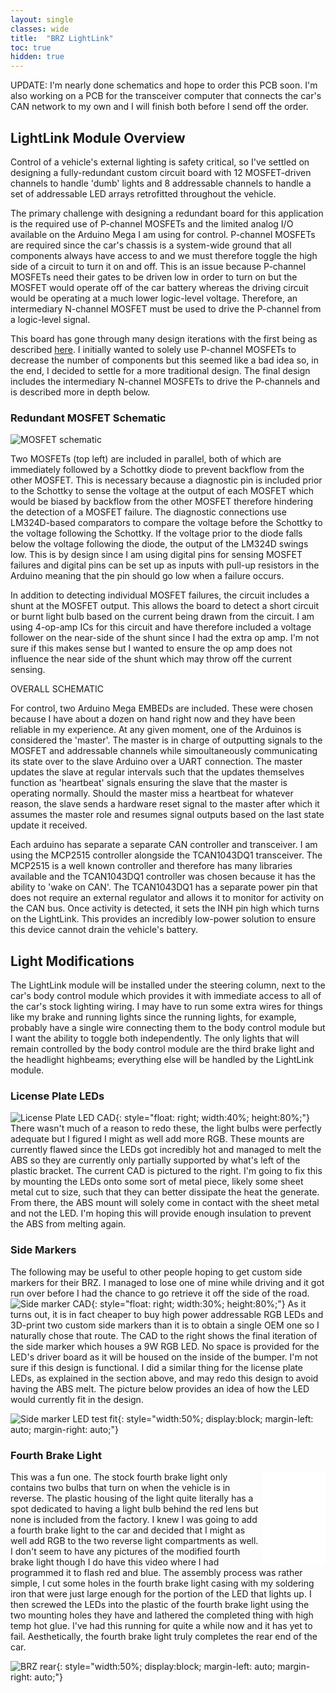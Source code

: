 ```yaml
---
layout: single
classes: wide
title:  "BRZ LightLink"
toc: true
hidden: true
---
```


UPDATE: I'm nearly done schematics and hope to order this PCB soon. I'm also working on a PCB for the transceiver computer that connects the car's CAN network to my own and I will finish both before I send off the order.

## LightLink Module Overview

Control of a vehicle's external lighting is safety critical, so I've settled on designing a fully-redundant custom circuit board with 12 MOSFET-driven channels to handle 'dumb' lights and 8 addressable channels to handle a set of addressable LED arrays retrofitted throughout the vehicle. 

The primary challenge with designing a redundant board for this application is the required use of P-channel MOSFETs and the limited analog I/O available on the Arduino Mega I am using for control. P-channel MOSFETs are required since the car's chassis is a system-wide ground that all components always have access to and we must therefore toggle the high side of a circuit to turn it on and off. This is an issue because P-channel MOSFETs need their gates to be driven low in order to turn on but the MOSFET would operate off of the car battery whereas the driving circuit would be operating at a much lower logic-level voltage. Therefore, an intermediary N-channel MOSFET must be used to drive the P-channel from a logic-level signal. 

This board has gone through many design iterations with the first being as described [here](https://circuitjournal.com/how-to-use-a-p-channel-mosfet-with-an-arduino). I initially wanted to solely use P-channel MOSFETs to decrease the number of components but this seemed like a bad idea so, in the end, I decided to settle for a more traditional design. The final design includes the intermediary N-channel MOSFETs to drive the P-channels and is described more in depth below.

### Redundant MOSFET Schematic

![MOSFET schematic](/assets/img/brz/mosfet_schematic.PNG)

Two MOSFETs (top left) are included in parallel, both of which are immediately followed by a Schottky diode to prevent backflow from the other MOSFET. This is necessary because a diagnostic pin is included prior to the Schottky to sense the voltage at the output of each MOSFET which would be biased by backflow from the other MOSFET therefore hindering the detection of a MOSFET failure. The diagnostic connections use LM324D-based comparators to compare the voltage before the Schottky to the voltage following the Schottky. If the voltage prior to the diode falls below the voltage following the diode, the output of the LM324D swings low. This is by design since I am using digital pins for sensing MOSFET failures and digital pins can be set up as inputs with pull-up resistors in the Arduino meaning that the pin should go low when a failure occurs.

In addition to detecting individual MOSFET failures, the circuit includes a shunt at the MOSFET output. This allows the board to detect a short circuit or burnt light bulb based on the current being drawn from the circuit. I am using 4-op-amp ICs for this circuit and have therefore included a voltage follower on the near-side of the shunt since I had the extra op amp. I'm not sure if this makes sense but I wanted to ensure the op amp does not influence the near side of the shunt which may throw off the current sensing. 

OVERALL SCHEMATIC

For control, two Arduino Mega EMBEDs are included. These were chosen because I have about a dozen on hand right now and they have been reliable in my experience. At any given moment, one of the Arduinos is considered the 'master'. The master is in charge of outputting signals to the MOSFET and addressable channels while simoultaneously communicating its state over to the slave Arduino over a UART connection. The master updates the slave at regular intervals such that the updates themselves function as 'heartbeat' signals ensuring the slave that the master is operating normally. Should the master miss a heartbeat for whatever reason, the slave sends a hardware reset signal to the master after which it assumes the master role and resumes signal outputs based on the last state update it received. 

Each arduino has separate a separate CAN controller and transceiver. I am using the MCP2515 controller alongside the TCAN1043DQ1 transceiver. The MCP2515 is a well known controller and therefore has many libraries available and the TCAN1043DQ1 controller was chosen because it has the ability to 'wake on CAN'. The TCAN1043DQ1 has a separate power pin that does not require an external regulator and allows it to monitor for activity on the CAN bus. Once activity is detected, it sets the INH pin high which turns on the LightLink. This provides an incredibly low-power solution to ensure this device cannot drain the vehicle's battery.

## Light Modifications

The LightLink module will be installed under the steering column, next to the car's body control module which provides it with immediate access to all of the car's stock lighting wiring. I may have to run some extra wires for things like my brake and running lights since the running lights, for example, probably have a single wire connecting them to the body control module but I want the ability to toggle both independently. The only lights that will remain controlled by the body control module are the third brake light and the headlight highbeams; everything else will be handled by the LightLink module.

### License Plate LEDs

![License Plate LED CAD](/assets/img/brz/license_plate_LED_CAD.png){: style="float: right; width:40%; height:80%;"}
There wasn't much of a reason to redo these, the light bulbs were perfectly adequate but I figured I might as well add more RGB. These mounts are currently flawed since the LEDs got incredibly hot and managed to melt the ABS so they are currently only partially supported by what's left of the plastic bracket. The current CAD is pictured to the right. I'm going to fix this by mounting the LEDs onto some sort of metal piece, likely some sheet metal cut to size, such that they can better dissipate the heat the generate. From there, the ABS mount will solely come in contact with the sheet metal and not the LED. I'm hoping this will provide enough insulation to prevent the ABS from melting again.

### Side Markers

The following may be useful to other people hoping to get custom side markers for their BRZ. I managed to lose one of mine while driving and it got run over before I had the chance to go retrieve it off the side of the road.
![Side marker CAD](/assets/img/brz/side_marker_CAD.png){: style="float: right; width:30%; height:80%;"}
As it turns out, it is in fact cheaper to buy high power addressable RGB LEDs and 3D-print two custom side markers than it is to obtain a single OEM one so I naturally chose that route. The CAD to the right shows the final iteration of the side marker which houses a 9W RGB LED. No space is provided for the LED's driver board as it will be housed on the inside of the bumper. I'm not sure if this design is functional. I did a similar thing for the license plate LEDs, as explained in the section above, and may redo this design to avoid having the ABS melt. The picture below provides an idea of how the LED would currently fit in the design.

![Side marker LED test fit](/assets/img/brz/side_marker_LED_test_fit.jpg){: style="width:50%; display:block; margin-left: auto; margin-right: auto;"}

### Fourth Brake Light

<iframe style="float: right; width:20%;" src="/assets/img/brz/fourth_brake_light_video.mp4" frameborder="0" allowfullscreen="allowfullscreen">&nbsp;</iframe>

This was a fun one. The stock fourth brake light only contains two bulbs that turn on when the vehicle is in reverse. The plastic housing of the light quite literally has a spot dedicated to having a light bulb behind the red lens but none is included from the factory. I knew I was going to add a fourth brake light to the car and decided that I might as well add RGB to the two reverse light compartments as well. I don't seem to have any pictures of the modified fourth brake light though I do have this video where I had programmed it to flash red and blue. The assembly process was rather simple, I cut some holes in the fourth brake light casing with my soldering iron that were just large enough for the portion of the LED that lights up. I then screwed the LEDs into the plastic of the fourth brake light using the two mounting holes they have and lathered the completed thing with high temp hot glue. I've had this running for quite a while now and it has yet to fail. Aesthetically, the fourth brake light truly completes the rear end of the car.

![BRZ rear](/assets/img/brz/fourth_brake_light_rear_end.jpg){: style="width:50%; display:block; margin-left: auto; margin-right: auto;"}